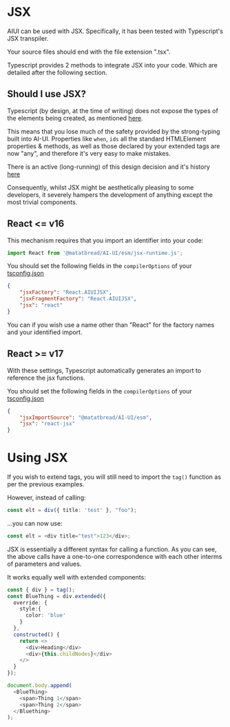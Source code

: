 # JSX

AIUI can be used with JSX. Specifically, it has been tested with Typescript's JSX transpiler.

Your source files should end with the file extension ".tsx".

Typescript provides 2 methods to integrate JSX into your code. Which are detailed after the following section.

## Should I use JSX?

Typescript (by design, at the time of writing) does not expose the types of the elements being created, as mentioned [here](https://www.typescriptlang.org/docs/handbook/jsx.html#the-jsx-result-type).

This means that you lose much of the safety provided by the strong-typing built into AI-UI. Properties like `when`, `ids` all the standard HTMLElement properties & methods, as well as those declared by your extended tags are now "any", and therefore it's very easy to make mistakes.

There is an active (long-running) of this design decision and it's history [here](https://github.com/microsoft/TypeScript/issues/14729)

Consequently, whilst JSX might be aesthetically pleasing to some developers, it severely hampers the development of anything except the most trivial components.

## React &lt;= v16
This mechanism requires that you import an identifier into your code:

```typescript
import React from '@matatbread/AI-UI/esm/jsx-runtime.js';
```

You should set the following fields in the `compilerOptions` of your [tsconfig.json](https://www.typescriptlang.org/tsconfig#jsxFactory)
```json
{
    "jsxFactory": "React.AIUIJSX",
    "jsxFragmentFactory": "React.AIUIJSX",
    "jsx": "react"
}
```

You can if you wish use a name other than "React" for the factory names and your identified import.

## React &gt;= v17
With these settings, Typescript automatically generates an import to reference the jsx functions.

You should set the following fields in the `compilerOptions` of your [tsconfig.json](https://www.typescriptlang.org/tsconfig#jsxFactory)
```json
{
    "jsxImportSource": "@matatbread/AI-UI/esm",
    "jsx": "react-jsx"
}
```

# Using JSX

If you wish to extend tags, you will still need to import the `tag()` function as per the previous examples.

However, instead of calling:

```typescript
const elt = div({ title: 'test' }, "foo");
```
...you can now use:
```typescript
const elt = <div title="test">123</div>;
```

JSX is essentially a different syntax for calling a function. As you can see, the above calls have a one-to-one correspondence with each other interms of parameters and values.

It works equally well with extended components:
```typescript
const { div } = tag();
const BlueThing = div.extended({
  override: {
    style:{
      color: 'blue'
    }
  },
  constructed() {
    return <>
      <div>Heading</div>
      <div>{this.childNodes}</div>
    </>
  }
});

document.body.append(
  <BlueThing>
    <span>Thing 1</span>
    <span>Thing 2</span>
  </Bluething>
);
```
